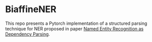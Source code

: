 # BiaffineNER
This repo presents a Pytorch implementation of a structured parsing technique for NER proposed in paper [Named Entity Recognition as Dependency Parsing](https://www.aclweb.org/anthology/2020.acl-main.577.pdf).
